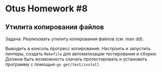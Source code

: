 # Otus Homework #8
## Утилита копирования файлов

Задача: Реализовать утилиту копирования файлов (см. man dd).

Выводить в консоль прогресс копирования. Настроить и запустить линтеры, создать `Makefile` для автоматизации тестирования
и сборки. Должна быть возможность скачать протестировать и установить программу с помощью `go get/test/install`.
